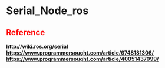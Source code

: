# Serial_Node_ros
## <font color = 'red'> Reference </font>
<b>http://wiki.ros.org/serial</b>
<b>https://www.programmersought.com/article/6748181306/</b>
<b>https://www.programmersought.com/article/40051437099/</b>

